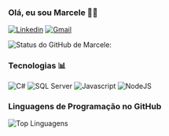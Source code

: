 ### Olá, eu sou Marcele 👋🏼

[![Linkedin](https://img.shields.io/badge/LinkedIn-0077B5?style=for-the-badge&logo=linkedin&logoColor=white)](https://www.linkedin.com/in/marcele-oliveira-2a825b11b/)
[![Gmail](https://img.shields.io/badge/Gmail-D14836?style=for-the-badge&logo=gmail&logoColor=white)](mailto:marcele.dev@gmail.com)

![Status do GitHub de Marcele:](https://github-readme-stats.vercel.app/api?username=marceleoliveira&show_icons=true&theme=radical)

### Tecnologias 📊 

![C#](https://img.shields.io/badge/C%23-239120?style=for-the-badge&logo=c-sharp&logoColor=white)
![SQL Server](https://img.shields.io/badge/SQL_Server-CC2927?style=for-the-badge&logo=microsoft-sql-server&logoColor=white)
![Javascript](https://img.shields.io/badge/JavaScript-F7DF1E?style=for-the-badge&logo=javascript&logoColor=black)
![NodeJS](https://img.shields.io/badge/Node.js-43853D?style=for-the-badge&logo=node.js&logoColor=white)

### Linguagens de Programação no GitHub

![Top Linguagens](https://github-readme-stats.vercel.app/api/top-langs/?username=marceleoliveira&layout=compact)
